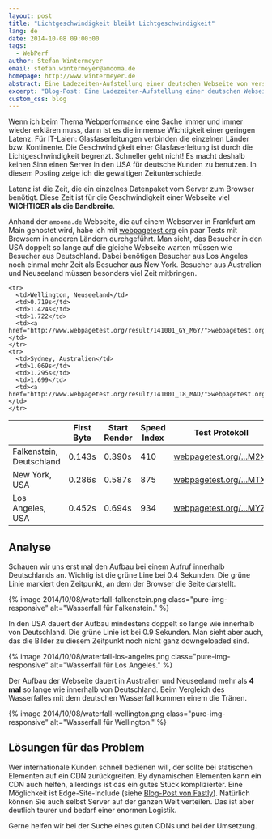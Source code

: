 ```yaml
---
layout: post
title: "Lichtgeschwindigkeit bleibt Lichtgeschwindigkeit"
lang: de
date: 2014-10-08 09:00:00
tags:
  - WebPerf
author: Stefan Wintermeyer
email: stefan.wintermeyer@amooma.de
homepage: http://www.wintermeyer.de
abstract: Eine Ladezeiten-Aufstellung einer deutschen Webseite von verschiedenen Orten dieser Welt (z.B. Sydney und New York).
excerpt: "Blog-Post: Eine Ladezeiten-Aufstellung einer deutschen Webseite von verschiedenen Orten dieser Welt (z.B. Sydney und New York)."
custom_css: blog
---
```

Wenn ich beim Thema Webperformance eine Sache immer und immer wieder erklären muss, dann ist es die immense Wichtigkeit einer geringen Latenz. Für IT-Laien: Glasfaserleitungen verbinden die einzelnen Länder bzw. Kontinente. Die Geschwindigkeit einer Glasfaserleitung ist durch die Lichtgeschwindigkeit begrenzt. Schneller geht nicht! Es macht deshalb keinen Sinn einen Server in den USA für deutsche Kunden zu benutzen. In diesem Posting zeige ich die gewaltigen Zeitunterschiede.

Latenz ist die Zeit, die ein einzelnes Datenpaket vom Server zum Browser benötigt. Diese Zeit ist für die Geschwindigkeit einer Webseite viel **WICHTIGER als die Bandbreite**.

Anhand der `amooma.de` Webseite, die auf einem Webserver in Frankfurt am Main gehostet wird, habe ich mit [webpagetest.org](http://www.webpagetest.org) ein paar Tests mit Browsern in anderen Ländern durchgeführt. Man sieht, das Besucher in den USA doppelt so lange auf die gleiche Webseite warten müssen wie Besucher aus Deutschland. Dabei benötigen Besucher aus Los Angeles noch einmal mehr Zeit als Besucher aus New York. Besucher aus Australien und Neuseeland müssen besonders viel Zeit mitbringen.

<table class="pure-table">
  <thead>
    <tr>
      <th> </th>
      <th>First Byte</th>
      <th>Start Render</th>
      <th>Speed Index</th>
      <th>Test Protokoll</th>
    </tr>
  </thead>
  <tbody>
    <tr>
      <td>Falkenstein, Deutschland</td>
      <td>0.143s</td>
      <td>0.390s</td>
      <td>410</td>
      <td><a href="http://www.webpagetest.org/result/141001_8F_M2X/">webpagetest.org/...M2X/</a></td>
    </tr>
    <tr>
      <td>New York, USA</td>
      <td>0.286s</td>
      <td>0.587s</td>
      <td>875</td>
      <td><a href="http://www.webpagetest.org/result/141001_VK_MTX/">webpagetest.org/...MTX/</a></td>
    </tr>
    <tr>
      <td>Los Angeles, USA</td>
      <td>0.452s</td>
      <td>0.694s</td>
      <td>934</td>
      <td><a href="http://www.webpagetest.org/result/141001_Z7_MYZ/">webpagetest.org/...MYZ/</a></td>
    </tr>

    <tr>
      <td>Wellington, Neuseeland</td>
      <td>0.719s</td>
      <td>1.424s</td>
      <td>1.722</td>
      <td><a href="http://www.webpagetest.org/result/141001_GY_M6Y/">webpagetest.org/...M6Y/</a></td>
    </tr>
    <tr>
      <td>Sydney, Australien</td>
      <td>1.069s</td>
      <td>1.295s</td>
      <td>1.699</td>
      <td><a href="http://www.webpagetest.org/result/141001_18_MAD/">webpagetest.org/...MAD/</a></td>
    </tr>
  </tbody>
</table>

## Analyse

Schauen wir uns erst mal den Aufbau bei einem Aufruf innerhalb Deutschlands an. Wichtig ist die grüne Line bei 0.4 Sekunden. Die grüne Linie markiert den Zeitpunkt, an dem der Browser die Seite darstellt.

{% image 2014/10/08/waterfall-falkenstein.png class="pure-img-responsive" alt="Wasserfall für Falkenstein." %}

In den USA dauert der Aufbau mindestens doppelt so lange wie innerhalb von Deutschland. Die grüne Linie ist bei 0.9 Sekunden. Man sieht aber auch, das die Bilder zu diesem Zeitpunkt noch nicht ganz downgeloaded sind.

{% image 2014/10/08/waterfall-los-angeles.png class="pure-img-responsive" alt="Wasserfall für Los Angeles." %}

Der Aufbau der Webseite dauert in Australien und Neuseeland mehr als **4 mal** so lange wie innerhalb von Deutschland. Beim Vergleich des Wasserfalles mit dem deutschen Wasserfall kommen einem die Tränen.

{% image 2014/10/08/waterfall-wellington.png class="pure-img-responsive" alt="Wasserfall für Wellington." %}

## Lösungen für das Problem

Wer internationale Kunden schnell bedienen will, der sollte bei statischen Elementen auf ein CDN zurückgreifen. By dynamischen Elementen kann ein CDN auch helfen, allerdings ist das ein gutes Stück komplizierter. Eine Möglichkeit ist Edge-Site-Include (siehe [Blog-Post von Fastly](http://www.fastly.com/blog/using-esi-part-1-simple-edge-side-include/)). Natürlich können Sie auch selbst Server auf der ganzen Welt verteilen. Das ist aber deutlich teurer und bedarf einer enormen Logistik.

Gerne helfen wir bei der Suche eines guten CDNs und bei der Umsetzung.

